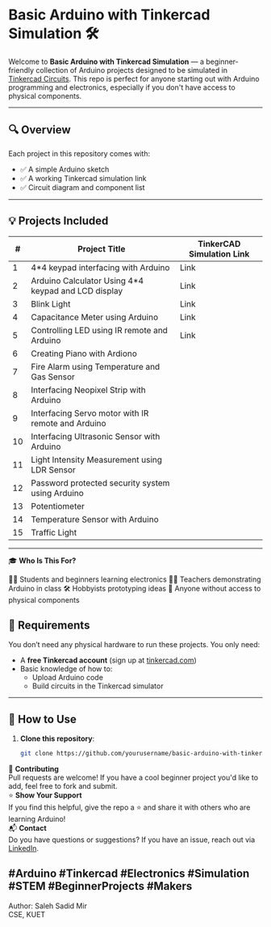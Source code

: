 # Basic Arduino with Tinkercad Simulation 🛠️

Welcome to **Basic Arduino with Tinkercad Simulation** — a beginner-friendly collection of Arduino projects designed to be simulated in [Tinkercad Circuits](https://www.tinkercad.com/). This repo is perfect for anyone starting out with Arduino programming and electronics, especially if you don't have access to physical components.

---

## 🔍 Overview

Each project in this repository comes with:
- ✅ A simple Arduino sketch
- ✅ A working Tinkercad simulation link
- ✅ Circuit diagram and component list

---

## 💡 Projects Included

| #  | Project Title         | TinkerCAD Simulation Link                        |
|----|------------------------|------------------------------------|
| 1  | 4*4 keypad interfacing with Arduino          | Link     |
| 2  | Arduino Calculator Using 4*4 keypad and LCD display       | Link          |
| 3  | Blink Light           | Link      |
| 4  | Capacitance Meter using Arduino     | Link            |
| 5  | Controlling LED using IR remote and Arduino     | Link    |
| 6  | Creating Piano with Ardiono| |
| 7  | Fire Alarm using Temperature and Gas Sensor| |
| 8  | Interfacing Neopixel Strip with Arduino| |
| 9  | Interfacing Servo motor with IR remote and Arduino| |
| 10 | Interfacing Ultrasonic Sensor with Arduino| |
| 11 | Light Intensity Measurement using LDR Sensor| |
| 12 | Password protected security system using Arduino| |
| 13 | Potentiometer| |
| 14 | Temperature Sensor with Arduino | |
| 15 | Traffic Light | |

---
🎓 **Who Is This For?**<br/>

🧑‍🎓 Students and beginners learning electronics
👩‍🏫 Teachers demonstrating Arduino in class
🛠️ Hobbyists prototyping ideas
🧪 Anyone without access to physical components

## 🔧 Requirements

You don’t need any physical hardware to run these projects. You only need:

- A **free Tinkercad account** (sign up at [tinkercad.com](https://www.tinkercad.com/))
- Basic knowledge of how to:
  - Upload Arduino code
  - Build circuits in the Tinkercad simulator
---
## 🚀 How to Use

1. **Clone this repository**:
   ```bash
   git clone https://github.com/yourusername/basic-arduino-with-tinkercad-simulation.git

🙌 **Contributing**<br/>
Pull requests are welcome! If you have a cool beginner project you'd like to add, feel free to fork and submit.
<br/>
⭐ **Show Your Support**<br/>
If you find this helpful, give the repo a ⭐ and share it with others who are learning Arduino!
<br/>
📬 **Contact** <br/>
Do you have questions or suggestions? If you have an issue, reach out via [LinkedIn](www.linkedin.com/in/saleh-sadid-mir-749146281).

#Arduino #Tinkercad #Electronics #Simulation #STEM #BeginnerProjects #Makers
--------------
Author: Saleh Sadid Mir <br/>
CSE, KUET
